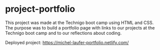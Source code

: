 # project-portfolio

This project was made at the Technigo boot camp using HTML and CSS. 
The purpose was to build a portfolio page with links to our projects
at the Technigo boot camp and to our reflections about coding.

Deployed project:
https://michel-laufer-portfolio.netlify.com/
